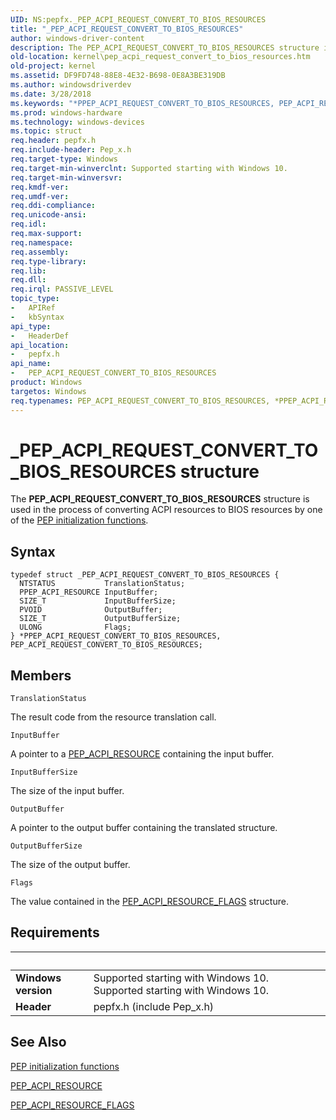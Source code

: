 ```yaml
---
UID: NS:pepfx._PEP_ACPI_REQUEST_CONVERT_TO_BIOS_RESOURCES
title: "_PEP_ACPI_REQUEST_CONVERT_TO_BIOS_RESOURCES"
author: windows-driver-content
description: The PEP_ACPI_REQUEST_CONVERT_TO_BIOS_RESOURCES structure is used in the process of converting ACPI resources to BIOS resources by one of the PEP initialization functions.
old-location: kernel\pep_acpi_request_convert_to_bios_resources.htm
old-project: kernel
ms.assetid: DF9FD748-88E8-4E32-B698-0E8A3BE319DB
ms.author: windowsdriverdev
ms.date: 3/28/2018
ms.keywords: "*PPEP_ACPI_REQUEST_CONVERT_TO_BIOS_RESOURCES, PEP_ACPI_REQUEST_CONVERT_TO_BIOS_RESOURCES, PEP_ACPI_REQUEST_CONVERT_TO_BIOS_RESOURCES structure [Kernel-Mode Driver Architecture], PPEP_ACPI_REQUEST_CONVERT_TO_BIOS_RESOURCES, PPEP_ACPI_REQUEST_CONVERT_TO_BIOS_RESOURCES structure pointer [Kernel-Mode Driver Architecture], _PEP_ACPI_REQUEST_CONVERT_TO_BIOS_RESOURCES, kernel.pep_acpi_request_convert_to_bios_resources, pepfx/PEP_ACPI_REQUEST_CONVERT_TO_BIOS_RESOURCES, pepfx/PPEP_ACPI_REQUEST_CONVERT_TO_BIOS_RESOURCES"
ms.prod: windows-hardware
ms.technology: windows-devices
ms.topic: struct
req.header: pepfx.h
req.include-header: Pep_x.h
req.target-type: Windows
req.target-min-winverclnt: Supported starting with Windows 10.
req.target-min-winversvr: 
req.kmdf-ver: 
req.umdf-ver: 
req.ddi-compliance: 
req.unicode-ansi: 
req.idl: 
req.max-support: 
req.namespace: 
req.assembly: 
req.type-library: 
req.lib: 
req.dll: 
req.irql: PASSIVE_LEVEL
topic_type:
-	APIRef
-	kbSyntax
api_type:
-	HeaderDef
api_location:
-	pepfx.h
api_name:
-	PEP_ACPI_REQUEST_CONVERT_TO_BIOS_RESOURCES
product: Windows
targetos: Windows
req.typenames: PEP_ACPI_REQUEST_CONVERT_TO_BIOS_RESOURCES, *PPEP_ACPI_REQUEST_CONVERT_TO_BIOS_RESOURCES
---
```


# _PEP_ACPI_REQUEST_CONVERT_TO_BIOS_RESOURCES structure
The <b>PEP_ACPI_REQUEST_CONVERT_TO_BIOS_RESOURCES</b> structure is used in the process of converting ACPI resources to BIOS resources by one of the <a href="https://msdn.microsoft.com/1FBF406C-22C7-4D46-840C-9966C3515B63">PEP initialization functions</a>.

## Syntax
```
typedef struct _PEP_ACPI_REQUEST_CONVERT_TO_BIOS_RESOURCES {
  NTSTATUS           TranslationStatus;
  PPEP_ACPI_RESOURCE InputBuffer;
  SIZE_T             InputBufferSize;
  PVOID              OutputBuffer;
  SIZE_T             OutputBufferSize;
  ULONG              Flags;
} *PPEP_ACPI_REQUEST_CONVERT_TO_BIOS_RESOURCES, PEP_ACPI_REQUEST_CONVERT_TO_BIOS_RESOURCES;
```

## Members


`TranslationStatus`

The result code from the resource translation call.

`InputBuffer`

A pointer to a <a href="https://msdn.microsoft.com/library/windows/hardware/mt186691">PEP_ACPI_RESOURCE</a> containing the input buffer.

`InputBufferSize`

The size of the input buffer.

`OutputBuffer`

A pointer to the output buffer containing the translated structure.

`OutputBufferSize`

The size of the output buffer.

`Flags`

The value contained in the <a href="https://msdn.microsoft.com/library/windows/hardware/mt186692">PEP_ACPI_RESOURCE_FLAGS</a> structure.


## Requirements
| &nbsp; | &nbsp; |
| ---- |:---- |
| **Windows version** | Supported starting with Windows 10. Supported starting with Windows 10. |
| **Header** | pepfx.h (include Pep_x.h) |

## See Also

<a href="https://msdn.microsoft.com/1FBF406C-22C7-4D46-840C-9966C3515B63">PEP initialization functions</a>



<a href="https://msdn.microsoft.com/library/windows/hardware/mt186691">PEP_ACPI_RESOURCE</a>



<a href="https://msdn.microsoft.com/library/windows/hardware/mt186692">PEP_ACPI_RESOURCE_FLAGS</a>